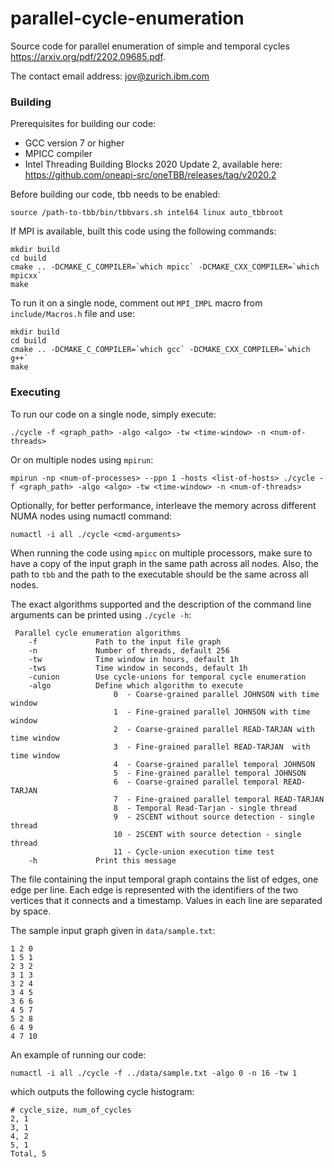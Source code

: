# parallel-cycle-enumeration

Source code for parallel enumeration of simple and temporal cycles https://arxiv.org/pdf/2202.09685.pdf.

The contact email address: jov@zurich.ibm.com

### Building

Prerequisites for building our code:
- GCC version 7 or higher
- MPICC compiler
- Intel Threading Building Blocks 2020 Update 2, available here: https://github.com/oneapi-src/oneTBB/releases/tag/v2020.2

Before building our code, tbb needs to be enabled:

```
source /path-to-tbb/bin/tbbvars.sh intel64 linux auto_tbbroot
```

If MPI is available, built this code using the following commands:

```
mkdir build
cd build
cmake .. -DCMAKE_C_COMPILER=`which mpicc` -DCMAKE_CXX_COMPILER=`which mpicxx`
make
```

To run it on a single node, comment out `MPI_IMPL` macro from `include/Macros.h` file and use:
```
mkdir build
cd build
cmake .. -DCMAKE_C_COMPILER=`which gcc` -DCMAKE_CXX_COMPILER=`which g++`
make
```

### Executing

To run our code on a single node, simply execute:
```
./cycle -f <graph_path> -algo <algo> -tw <time-window> -n <num-of-threads>
```
Or on multiple nodes using `mpirun`:

```
mpirun -np <num-of-processes> --ppn 1 -hosts <list-of-hosts> ./cycle -f <graph_path> -algo <algo> -tw <time-window> -n <num-of-threads>
```

Optionally, for better performance, interleave the memory across different NUMA nodes using numactl command:
```
numactl -i all ./cycle <cmd-arguments>
```

When running the code using `mpicc` on multiple processors, make sure to have a copy of the input graph in the same path across all nodes.
Also, the path to `tbb` and the path to the executable should be the same across all nodes.

The exact algorithms supported and the description of the command line arguments can be printed using `./cycle -h`: 
```
 Parallel cycle enumeration algorithms 
    -f             Path to the input file graph
    -n             Number of threads, default 256
    -tw            Time window in hours, default 1h
    -tws           Time window in seconds, default 1h
    -cunion        Use cycle-unions for temporal cycle enumeration
    -algo          Define which algorithm to execute
                       0  - Coarse-grained parallel JOHNSON with time window
                       1  - Fine-grained parallel JOHNSON with time window
                       2  - Coarse-grained parallel READ-TARJAN with time window
                       3  - Fine-grained parallel READ-TARJAN  with time window
                       4  - Coarse-grained parallel temporal JOHNSON
                       5  - Fine-grained parallel temporal JOHNSON
                       6  - Coarse-grained parallel temporal READ-TARJAN
                       7  - Fine-grained parallel temporal READ-TARJAN
                       8  - Temporal Read-Tarjan - single thread
                       9  - 2SCENT without source detection - single thread
                       10 - 2SCENT with source detection - single thread
                       11 - Cycle-union execution time test
    -h             Print this message
```

The file containing the input temporal graph contains the list of edges, one edge per line. Each edge is represented with the identifiers of the two vertices that it connects and a timestamp.
Values in each line are separated by space.

The sample input graph given in `data/sample.txt`:

```
1 2 0
1 5 1
2 3 2
3 1 3
3 2 4
3 4 5
3 6 6
4 5 7
5 2 8
6 4 9
4 7 10
```

An example of running our code:

```
numactl -i all ./cycle -f ../data/sample.txt -algo 0 -n 16 -tw 1
```

which outputs the following cycle histogram:
```
# cycle_size, num_of_cycles
2, 1
3, 1
4, 2
5, 1
Total, 5
```
